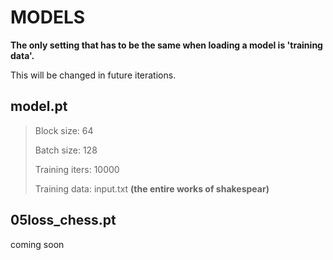 # MODELS
__The only setting that has to be the same when loading a model is 'training data'.__ 

This will be changed in future iterations. 

## model.pt
> Block size: 64
> 
> Batch size: 128
>
> Training iters: 10000
>
> Training data: input.txt __(the entire works of shakespear)__

## 05loss_chess.pt
coming soon
